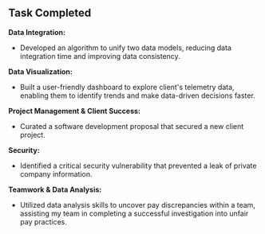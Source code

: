 ## Task Completed

**Data Integration:**

* Developed an algorithm to unify two data models, reducing data integration time and improving data consistency.

**Data Visualization:**

* Built a user-friendly dashboard to explore client's telemetry data, enabling them to identify trends and make data-driven decisions faster.

**Project Management & Client Success:**

* Curated a software development proposal that secured a new client project.

**Security:**

* Identified a critical security vulnerability that prevented a leak of private company information.

**Teamwork & Data Analysis:**

* Utilized data analysis skills to uncover pay discrepancies within a team, assisting my team in completing a successful investigation into unfair pay practices.
